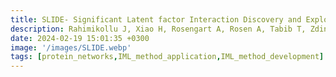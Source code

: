 ```yaml
---
title: SLIDE- Significant Latent factor Interaction Discovery and Exploration across biological domains
description: Rahimikollu J, Xiao H, Rosengart A, Rosen A, Tabib T, Zdinak P, He K, Bing X, Bunea F, Wegkamp M, Poholek A, Joglekar A, Lafyatis R, Das J*
date: 2024-02-19 15:01:35 +0300
image: '/images/SLIDE.webp'
tags: [protein_networks,IML_method_application,IML_method_development]
---
```

